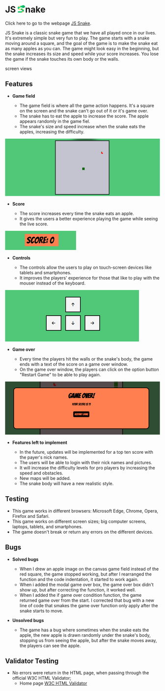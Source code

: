 # **JS <img id="logo" src="assets/images/snake.png" alt="">nake**

Click here to go to the webpage [JS Snake](https://claudio-cruz.github.io/portuguese-flavors/).

JS Snake is a classic snake game that we have all played once in our lives. It's extremely simple but very fun to play. The game starts with a snake moving around a square, and the goal of the game is to make the snake eat as many apples as you can. The game might look easy in the beginning, but the snake increases its size and speed while your score increases. You lose the game if the snake touches its own body or the walls.

screen views

## Features

- __Game field__

  - The game field is where all the game action happens. It's a square on the screen and the snake can't go out of it or it's game over.
  - The snake has to eat the apple to increase the score. The apple appears randomly in the game fiel.
  - The snake's size and speed increase when the snake eats the apples, increasing the difficulty.

![Game Field](./assets/images/canvas-play-ground.png)

- __Score__

  - The score increases every time the snake eats an apple.
  - It gives the users a better experience playing the game while seeing the live score.

![Score](./assets/images/score.png)

- __Controls__

  - The controls allow the users to play on touch-screen devices like tablets and smartphones.
  - It improves the players' experience for those that like to play with the mouser instead of the keyboard.

![Controlers](./assets/images/onclick-controles.png)

- __Game over__

  - Every time the players hit the walls or the snake's body, the game ends with a text of the score on a game over window.
  - On the game over window, the players can click on the option button "Restart Game" to be able to play again.

![Game over](./assets/images/game-over.png)

- __Features left to implement__

  - In the future, updates will be implemented for a top ten score with the payer's nick names.
  - The users will be able to login with their nick names and pictures.
  - It will increase the difficulty levels for pro players by increasing the speed and obstacles.
  - New maps will be added.
  - The snake body will have a new realistic style.

## Testing

  - This game works in different browsers: Microsoft Edge, Chrome, Opera, Firefox and Safari.
  - This game works on different screen sizes; big computer screens, laptops, tablets, and smartphones.
  - The game doesn't break or return any errors on the different devices.

## Bugs

- __Solved bugs__

  - When I drew an apple image on the canvas game field instead of the red square, the game stopped working, but after I rearranged the function and the code indentation, it started to work again.
  - When i added the modal game over box, the game over box didn't show up, but after correcting the function, it worked well.
  - When I added the if game over condition function, the game returned game over from the start. I corrected that bug with a new line of code that smakes the game over function only apply after the snake starts to move.

- __Unsolved bugs__

  - The game has a bug where sometimes when the snake eats the apple, the new apple is drawn randomly under the snake's body, stopping us from seeing the apple, but after the snake moves away, the players can see the apple.

## Validator Testing

  - No errors were return in the HTML page, when passing through the official W3C HTML Validator;
    - Home page [W3C HTML Validator](https://validator.w3.org/nu/#textarea)